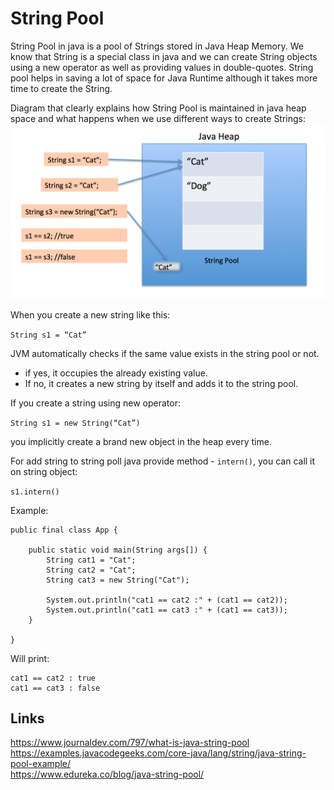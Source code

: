 # String Pool

String Pool in java is a pool of Strings stored in Java Heap Memory. We know that String is a special class in java and we can create String objects using a new operator as well as providing values in double-quotes. String pool helps in saving a lot of space for Java Runtime although it takes more time to create the String.

Diagram that clearly explains how String Pool is maintained in java heap space and what happens when we use different ways to create Strings: 
![](./res/string_pool.png "String pool")

When you create a new string like this:

`String s1 = “Cat”`  

JVM automatically checks if the same value exists in the string pool or not.
- if yes, it occupies the already existing value.
- If no, it creates a new string by itself and adds it to the string pool.

If you create a string using new operator:

`String s1 = new String(“Cat”)`  

you implicitly create a brand new object in the heap every time.

For add string to string poll java provide method - `intern()`, you can call it on string object:

`s1.intern()`  

Example: 

```
public final class App {

    public static void main(String args[]) {
        String cat1 = "Cat";
        String cat2 = "Cat";
        String cat3 = new String("Cat");

        System.out.println("cat1 == cat2 :" + (cat1 == cat2));
        System.out.println("cat1 == cat3 :" + (cat1 == cat3));
    }

}
```

Will print: 
```
cat1 == cat2 : true
cat1 == cat3 : false
```

## Links
https://www.journaldev.com/797/what-is-java-string-pool  
https://examples.javacodegeeks.com/core-java/lang/string/java-string-pool-example/  
https://www.edureka.co/blog/java-string-pool/  
